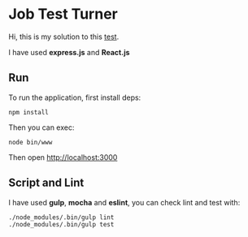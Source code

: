 Job Test Turner
===============

Hi, this is my solution to this [test](https://bitbucket.org/jayoung_turner/interview-challenge-1).

I have used **express.js** and **React.js**

## Run
To run the application, first install deps:
```
npm install
```

Then you can exec:
```
node bin/www
```

Then open [http://localhost:3000](http://localhost:3000)

## Script and Lint
I have used **gulp**, **mocha** and **eslint**, you can check lint and test with:
```
./node_modules/.bin/gulp lint
./node_modules/.bin/gulp test
```
